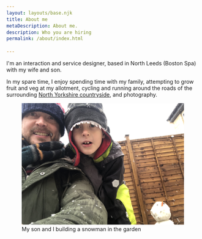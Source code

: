 ```yaml
---
layout: layouts/base.njk
title: About me
metaDescription: About me.
description: Who you are hiring
permalink: /about/index.html

---
```



I'm an interaction and service designer, based in North Leeds (Boston Spa) with my wife and son.

In my spare time, I enjoy spending time with my family, attempting to grow fruit and veg at my allotment, cycling and running around the roads of the surrounding [North Yorkshire countryside](https://www.strava.com/athletes/24997533), and photography.


<figure>
    <img src="/_includes/assets/img/meandethan.JPG"
         alt="A picture of my son and I building a snowman">
    <figcaption>My son and I building a snowman in the garden</figcaption>
</figure>
